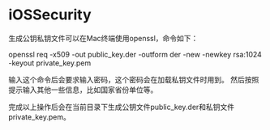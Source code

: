 # iOSSecurity
生成公钥私钥文件可以在Mac终端使用openssl，命令如下：

openssl req -x509 -out public_key.der -outform der -new -newkey rsa:1024 -keyout private_key.pem

输入这个命令后会要求输入密码，这个密码会在加载私钥文件时用到。
然后按照提示输入其他一些信息，比如国家省份单位等。

完成以上操作后会在当前目录下生成公钥文件public_key.der和私钥文件private_key.pem。
